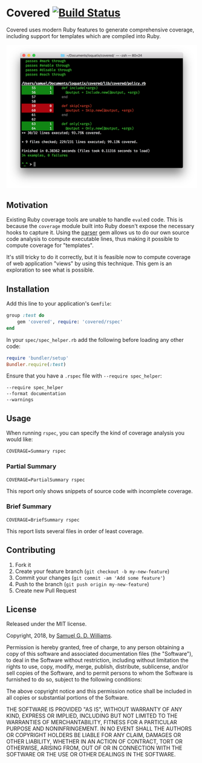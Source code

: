 # Covered [![Build Status](https://travis-ci.com/ioquatix/covered.svg)](https://travis-ci.com/ioquatix/covered)

Covered uses modern Ruby features to generate comprehensive coverage, including support for templates which are compiled into Ruby.

![Screenshot](media/example.png)

## Motivation

Existing Ruby coverage tools are unable to handle `eval`ed code. This is because the `coverage` module built into Ruby doesn't expose the necessary hooks to capture it. Using the [parser] gem allows us to do our own source code analysis to compute executable lines, thus making it possible to compute coverage for "templates".

It's still tricky to do it correctly, but it is feasible now to compute coverage of web application "views" by using this technique. This gem is an exploration to see what is possible.

[parser]: https://github.com/whitequark/parser

## Installation

Add this line to your application's `Gemfile`:

```ruby
group :test do
	gem 'covered', require: 'covered/rspec'
end
```

In your `spec/spec_helper.rb` add the following before loading any other code:

```ruby
require 'bundler/setup'
Bundler.require(:test)
```

Ensure that you have a `.rspec` file with `--require spec_helper`:

```
--require spec_helper
--format documentation
--warnings
```

## Usage

When running `rspec`, you can specify the kind of coverage analysis you would like:

```
COVERAGE=Summary rspec
```

### Partial Summary

```
COVERAGE=PartialSummary rspec
```

This report only shows snippets of source code with incomplete coverage.

### Brief Summary


```
COVERAGE=BriefSummary rspec
```

This report lists several files in order of least coverage.

## Contributing

1. Fork it
2. Create your feature branch (`git checkout -b my-new-feature`)
3. Commit your changes (`git commit -am 'Add some feature'`)
4. Push to the branch (`git push origin my-new-feature`)
5. Create new Pull Request

## License

Released under the MIT license.

Copyright, 2018, by [Samuel G. D. Williams](http://www.codeotaku.com/samuel-williams).

Permission is hereby granted, free of charge, to any person obtaining a copy
of this software and associated documentation files (the "Software"), to deal
in the Software without restriction, including without limitation the rights
to use, copy, modify, merge, publish, distribute, sublicense, and/or sell
copies of the Software, and to permit persons to whom the Software is
furnished to do so, subject to the following conditions:

The above copyright notice and this permission notice shall be included in
all copies or substantial portions of the Software.

THE SOFTWARE IS PROVIDED "AS IS", WITHOUT WARRANTY OF ANY KIND, EXPRESS OR
IMPLIED, INCLUDING BUT NOT LIMITED TO THE WARRANTIES OF MERCHANTABILITY,
FITNESS FOR A PARTICULAR PURPOSE AND NONINFRINGEMENT. IN NO EVENT SHALL THE
AUTHORS OR COPYRIGHT HOLDERS BE LIABLE FOR ANY CLAIM, DAMAGES OR OTHER
LIABILITY, WHETHER IN AN ACTION OF CONTRACT, TORT OR OTHERWISE, ARISING FROM,
OUT OF OR IN CONNECTION WITH THE SOFTWARE OR THE USE OR OTHER DEALINGS IN
THE SOFTWARE.
